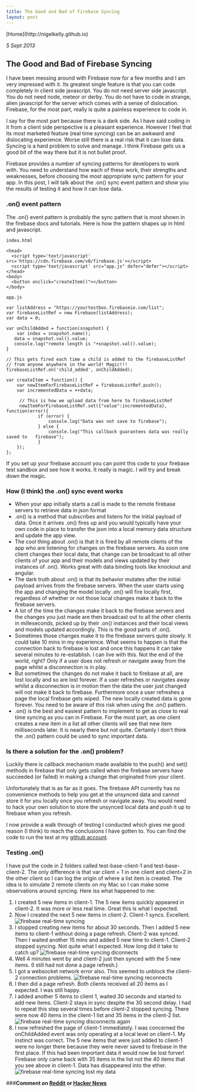 ```yaml
---
title: The Good and Bad of Firebase Syncing
layout: post
---
```

<link href="http://kevinburke.bitbucket.org/markdowncss/markdown.css" rel="stylesheet"></link>	
[Home](http://nigelkelly.github.io)

*5 Sept 2013*
## The Good and Bad of Firebase Syncing

I have been messing around with Firebase now for a few months and I am very impressed with it. Its greatest single feature is that you can code completely in client side javascript. You do not need server side javascript. You do not need node, meteor or derby. You do not have to code in strange, alien javascript for the server which comes with a sense of dislocation. Firebase, for the most part, really is quite a painless experience to code in.

I say for the most part because there is a dark side. As I have said coding in it from a client side perspective is a pleasant experience. However I feel that its most marketed feature (real time syncing) can be an awkward and dislocating experience. Worse still there is a real risk that it can lose data. Syncing is a hard problem to solve and manage. I think Firebase gets us a good bit of the way there but it is not bullet proof.

Firebase provides a number of syncing patterns for developers to work with. You need to understand how each of these work, their strengths and weaknesses, before choosing the most appropriate sync pattern for your app. In this post, I will talk about the .on() sync event pattern and show you the results of testing it and how it can lose data.

### .on() event pattern

The .on() event pattern is probably the sync pattern that is most shown in the firebase docs and tutorials. Here is how the pattern shapes up in html and javascript.
	
	index.html

	<head>
	  <script type='text/javascript' src='https://cdn.firebase.com/v0/firebase.js'></script>
	  <script type='text/javascript' src="app.js" defer="defer"></script>
	</head>
	<body>
	  <button onclick="createItem()"></button>
	</body>
	
    app.js

    var listAddress = "https://yourtestbox.firebaseio.com/list";
    var firebaseListRef = new Firebase(listAddress);
    var data = 0;

    var onChildAdded = function(snapshot) {
        var index = snapshot.name();
       data = snapshot.val().value;
       console.log("remote length is "+snapshot.val().value);
    }

    // This gets fired each time a child is added to the firebaseListRef
    // from anyone anywhere in the world! Magic!!!
    firebaseListRef.on('child_added', onChildAdded);

    var createItem = function() {
        var newItemForFirebaseListRef = firebaseListRef.push();
        var incrementedData = ++data;

         // This is how we upload data from here to firebaseListRef
         newItemForFirebaseListRef.set({"value":incrementedData}, function(error){
             	if (error) {
		     		console.log("Data was not save to firebase");
	         	} else {
		     		console.log("This callback guarantees data was really saved to   firebase");
				}
		});	
    };

If you set up your firebase account you can point this code to your firebase test sandbox and see how it works. It really is magic. I will try and break down the magic.

### How (I think) the .on() sync event works
* When your app initially starts a call is made to the remote firebase servers to retrieve data in json format
* .on() is a method that subscribes and listens for the initial payload of data. Once it arrives .on() fires up and you would typically have your own code in place to transfer the json into a local memory data structure and update the app view.
* The cool thing about .on() is that it is fired by all remote clients of the app who are listening for changes on the firebase servers. As soon one client changes their local data, that change can be broadcast to all other clients of your app and their models and views updated by their instances of .on(). Works great with data binding tools like knockout and angular. 
* The dark truth about .on() is that its behavior mutates after the initial payload arrives from the firebase servers. When the user starts using the app and changing the model locally .on() will fire locally first, regardless of whether or not those local changes make it back to the firebase servers.
* A lot of the time the changes make it back to the firebase servers and the changes you just made are then broadcast out to all the other clients in milleseconds, picked up by their .on() instances and their local views and models updated accordingly. This is the good parts of .on().
* Sometimes those changes make it to the firebase servers quite slowly. It could take 10 mins in my experience. What seems to happen is that the connection back to firebase is lost and once this happens it can take several minutes to re-establish. I can live with this. Not the end of the world, right? Only if a user does not refresh or navigate away from the page whilst a disconnection is in play.
* But sometimes the changes do not make it back to firebase at all, are lost locally and so are lost forever. If a user refreshes or navigates away whilst a disconnection is in motion then the data the user just changed will not make it back to firebase. Furthermore once a user refreshes a page the local firebase gets wiped. The new locally created data is gone forever. You need to be aware of this risk when using the .on() pattern. 
* .on() is the best and easiest pattern to implement to get as close to real time syncing as you can in Firebase. For the most part, as one client creates a new item in a list all other clients will see that new item milliseconds later. It is nearly there but not quite. Certainly I don't think the .on() pattern could be used to sync important data.

### Is there a solution for the .on() problem?

Luckily there is callback mechanism made available to the push() and set() methods in firebase that only gets called when the firebase servers have succeeded (or failed) in making a change that originated from your client. 

Unfortunately that is as far as it goes. The firebase API currently has no convenience methods to help you get at the unsynced data and cannot store it for you locally once you refresh or navigate away. You would need to hack your own solution to store the unsynced local data and push it up to firebase when you refresh.
 
I now provide a walk through of testing I conducted which gives me good reason (I think) to reach the conclusions I have gotten to. You can find the code to run the test at my [github account](https://github.com/nigelkelly/firebase-tests).

### Testing .on()

I have put the code in 2 folders called test-base-client-1 and test-base-client-2. The only difference is that var client = 1 in one client and client=2 in the other client so I can log the origin of where a list item is created. The idea is to simulate 2 remote clients on my Mac so I can make some observations around syncing. Here iss what happened to me:

1. I created 5 new items in client-1. The 5 new items quickly appeared in client-2. It was more or less real time. Great this is what I expected.
2. Now I created the next 5 new items in client-2. Client-1 syncs. Excellent.
![firebase real-time syncing](images/firebase-tests/test1.png)
3. I stopped creating new items for about 30 seconds. Then I added 5 new items to client-1 without doing a page refresh. Client-2 was synced. Then I waited another 15 mins and added 5 new time to client-1. Client-2 stopped syncing. Not quite what I expected. How long did it take to catch up?
![firebase real-time syncing diconnects](images/firebase-tests/test2.png)
4. Well 4 minutes went by and client-2 just then synced with the 5 new items. (I still had not done a page refresh.)
5. I got a websocket network error also. This seemed to unblock the client-2 connection problems. 
![firebase real-time syncing reconnects](images/firebase-tests/test3.png)
6. I then did a page refresh. Both clients received all 20 items as I expected. I was still happy.
7. I added another 5 items to client 1, waited 30 seconds and started to add new items. Client-2 stays in sync despite the 30 second delay. I had to repeat this step several times before client-2 stopped syncing. There were now 40 items in the client-1 list and 35 items in the client-2 list.
![firebase real-time syncing disconnects again](images/firebase-tests/test4.png)
8. I now refreshed the page of client-1 immediately. I was concerned the onChildAdded event was only operating at a local level on client-1. My instinct was correct. The 5 new items that were just added to client-1 were no longer there because they were never saved to firebase in the first place. If this had been important data it would now be lost forver! Firebase only came back with 35 items in the list not the 40 items that you see above in client-1. Data has disappeared into the ether.
![firebase real-time syncing lost my data](images/firebase-tests/test5.png)


###**Comment on [Reddit](http://www.reddit.com/r/javascript/comments/1lsb5q/the_dark_side_of_firebase_syncing_test_procedure/) or [Hacker News](https://news.ycombinator.com/item?id=6334385)**




